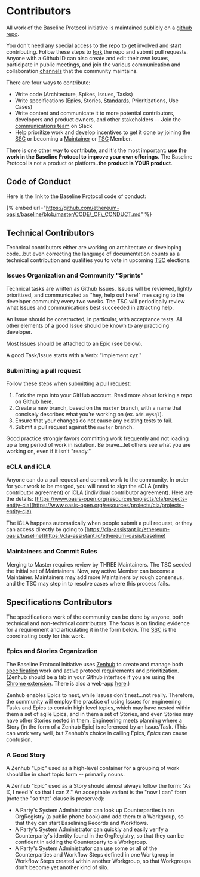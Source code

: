 # Contributors

All work of the Baseline Protocol initiative is maintained publicly on a [github repo](https://github.com/ethereum-oasis/baseline).

You don't need any special access to the [repo](https://github.com/ethereum-oasis/baseline) to get involved and start contributing. Follow these steps to [fork](contributors.md#submitting-a-pull-request) the repo and submit pull requests. Anyone with a Github ID can also create and edit their own Issues, participate in public meetings, and join the various communication and collaboration [channels](open-source-community.md#connecting-with-each-other-directly) that the community maintains.

There are four ways to contribute:

* Write code \(Architecture, Spikes, Issues, Tasks\)
* Write specifications \(Epics, Stories, [Standards](../baseline-protocol-standard/standards/), Prioritizations, Use Cases\)
* Write content and communicate it to more potential contributors, developers and product owners, and other stakeholders -- Join the [communications team](https://ethereum-baseline.slack.com/archives/C011NCZ2ES1) on Slack
* Help prioritize work and develop incentives to get it done by joining the [SSC](specifications-steering-committee.md) or becoming a [Maintainer](members.md) or [TSC](technical-steering-committee.md) Member.

There is one other way to contribute, and it's the most important: **use the work in the Baseline Protocol to improve your own offerings**. The Baseline Protocol is not a product or platform..**the product is YOUR product**.

## Code of Conduct <a id="code-of-conduct"></a>

Here is the link to the Baseline Protocol code of conduct:

{% embed url="https://github.com/ethereum-oasis/baseline/blob/master/CODE\_OF\_CONDUCT.md" %}

## Technical Contributors <a id="technical-contributors"></a>

Technical contributors either are working on architecture or developing code...but even correcting the language of documentation counts as a technical contribution and qualifies you to vote in upcoming [TSC](community-leaders.md#your-technical-steering-committee) elections.

### Issues Organization and Community "Sprints" <a id="issues-organization-and-community-sprints"></a>

Technical tasks are written as Github Issues. Issues will be reviewed, lightly prioritized, and communicated as "hey, help out here!" messaging to the developer community every two weeks. The TSC will periodically review what Issues and communications best succeeded in attracting help.

An Issue should be constructed, in particular, with acceptance tests. All other elements of a good Issue should be known to any practicing developer.

Most Issues should be attached to an Epic \(see below\).

A good Task/Issue starts with a Verb: "Implement xyz."

### Submitting a pull request <a id="submitting-a-pull-request"></a>

Follow these steps when submitting a pull request:

1. Fork the repo into your GitHub account. Read more about forking a repo on Github [here](https://help.github.com/articles/fork-a-repo/).
2. Create a new branch, based on the `master` branch, with a name that concisely describes what you’re working on \(ex. `add-mysql`\).
3. Ensure that your changes do not cause any existing tests to fail.
4. Submit a pull request against the `master` branch.

Good practice strongly favors committing work frequently and not loading up a long period of work in isolation. Be brave...let others see what you are working on, even if it isn't "ready."

### eCLA and iCLA <a id="ecla-and-icla"></a>

Anyone can do a pull request and commit work to the community. In order for your work to be merged, you will need to sign the eCLA \(entity contributor agreement\) or iCLA \(individual contributor agreement\). Here are the details: [https://www.oasis-open.org/resources/projects/cla/projects-entity-cla](https://www.oasis-open.org/resources/projects/cla/projects-entity-cla)​

The iCLA happens automatically when people submit a pull request, or they can access directly by going to [https://cla-assistant.io/ethereum-oasis/baseline](https://cla-assistant.io/ethereum-oasis/baseline)​

### Maintainers and Commit Rules <a id="maintainers-and-commit-rules"></a>

Merging to Master requires review by THREE Maintainers. The TSC seeded the initial set of Maintainers. Now, any active Member can become a Maintainer. Maintainers may add more Maintainers by rough consensus, and the TSC may step in to resolve cases where this process fails.

## Specifications Contributors <a id="specifications-contributors"></a>

The specifications work of the community can be done by anyone, both technical and non-technical contributors. The focus is on finding evidence for a requirement and articulating it in the form below. The [SSC](community-leaders.md#your-specifications-steering-committee) is the coordinating body for this work.

### Epics and Stories Organization <a id="epics-and-stories-organization"></a>

The Baseline Protocol initiative uses [Zenhub](https://app.zenhub.com/workspaces/baseline-5e713dc4f555144d9d6d17f6/roadmap) to create and manage both [specification](https://github.com/ethereum-oasis/baseline/tree/master/radish34/ui#workspaces/baseline-5e713dc4f555144d9d6d17f6/roadmap?repos=239590893) work and active protocol requirements and prioritization. \(Zenhub should be a tab in your Github interface if you are using the [Chrome extension](https://chrome.google.com/webstore/detail/zenhub-for-github/ogcgkffhplmphkaahpmffcafajaocjbd?hl=en-US). There is also a web-app [here](https://app.zenhub.com/workspaces/baseline-5e713dc4f555144d9d6d17f6/roadmap).\)

Zenhub enables Epics to nest, while Issues don't nest...not really. Therefore, the community will employ the practice of using Issues for engineering Tasks and Epics to contain high level topics, which may have nested within them a set of agile Epics, and in them a set of Stories, and even Stories may have other Stories nested in them. Engineering meets planning where a Story \(in the form of a Zenhub Epic\) is referenced by an Issue/Task. \(This can work very well, but Zenhub's choice in calling Epics, _Epics_ can cause confusion.

### A Good Story <a id="a-good-story"></a>

A Zenhub "Epic" used as a high-level container for a grouping of work should be in short topic form -- primarily nouns.

A Zenhub "Epic" used as a Story should almost always follow the form: "As X, I need Y so that I can Z." An acceptable variant is the "now I can" form \(note the "so that" clause is preserved\):

* A Party's System Administrator can look up Counterparties in an OrgRegistry \(a public phone book\) and add them to a Workgroup, so that they can start Baselining Records and Workflows.
* A Party's System Administrator can quickly and easily verify a Counterparty's identity found in the OrgRegistry, so that they can be confident in adding the Counterparty to a Workgroup.
* A Party's System Administrator can use some or all of the Counterparties and Workflow Steps defined in one Workgroup in Workflow Steps created within another Workgroup, so that Workgroups don't become yet another kind of silo.

​

